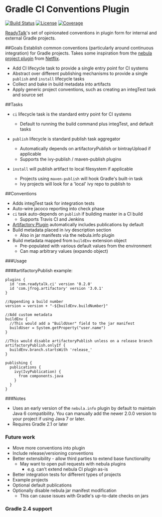 Gradle CI Conventions Plugin
============================

[![Build Status](http://goo.gl/RyKaY9)](http://goo.gl/Caq7yS)
[![License](http://goo.gl/pPDj6N)](http://goo.gl/93tPwk)
[![Coverage](http://goo.gl/DyjVk5)](http://goo.gl/23kpJJ)

[ReadyTalk][]'s set of opinionated conventions in plugin form for internal and external Gradle projects.

[ReadyTalk]: http://www.readytalk.com/

##Goals
Establish common conventions (particularly around continuous integration) for Gradle projects. Takes some inspiration from the [nebula project plugin][] from [Netflix][].

[Netflix]: https://github.com/nebula-plugins

 * Add CI lifecycle task to provide a single entry point for CI systems
 * Abstract over different publishing mechanisms to provide a single `publish` and `install` lifecycle tasks
 * Collect and bake in build metadata into artifacts
 * Apply generic project conventions, such as creating an integTest task and source set

[nebula project plugin]: https://github.com/nebula-plugins/nebula-project-plugin

##Tasks
* `ci` lifecycle task is the standard entry point for CI systems
    * Default to running the build command plus integTest, and default tasks

* `publish` lifecycle is standard publish task aggregator
    * Automatically depends on artifactoryPublish or bintrayUpload if applicable
    * Supports the ivy-publish / maven-publish plugins

* `install` will publish artifact to local filesystem if applicable
    * Projects using `maven-publish` will hook Gradle's built-in task
    * Ivy projects will look for a 'local' ivy repo to publish to

##Conventions

 * Adds integTest task for integration tests
 * Auto-wire jacoco reporting into check phase
 * `ci` task auto-depends on `publish` if building master in a CI build
     * Supports Travis CI and Jenkins
 * [Artifactory Plugin][] automatically includes publications by default
 * Build metadata placed in ivy description section
     * Also in jar manifests via the nebula.info plugin
 * Build metadata mapped from `buildEnv` extension object
     * Pre-populated with various default values from the environment
     * Can map arbitrary values (expando object)

[Artifactory Plugin]: https://www.jfrog.com/confluence/display/RTF/Gradle+Artifactory+Plugin

###Usage

####artifactoryPublish example:

```
plugins {
  id 'com.readytalk.ci' version '0.2.0'
  id 'com.jfrog.artifactory' version '3.0.1'
}

//Appending a build number
version = version + "-${buildEnv.buildNumber}"

//Add custom metadata
buildEnv {
  //This would add a "BuildUser" field to the jar manifest
  buildUser = System.getProperty("user.name")
}

//This would disable artifactoryPublish unless on a release branch
artifactoryPublish.onlyIf {
  buildEnv.branch.startsWith 'release_'
}

publishing {
  publications {
    ivy(IvyPublication) {
      from components.java
    }
  }
}
```

###Notes

 * Uses an early version of the `nebula.info` plugin by default to maintain Java 6 compatibility. You can manually add the newer 2.0.0 version to your project if using Java 7 or later.
 * Requires Gradle 2.1 or later

### Future work

* Move more conventions into plugin
* Include release/versioning conventions
* Better extensibility - allow third parties to extend base functionality
    * May want to open pull requests with nebula plugins
        * e.g. can't extend nebula CI plugin as-is
* Better integration tests for different types of projects
* Example projects
* Optional default publications
* Optionally disable nebula jar manifest modification
  - This can cause issues with Gradle's up-to-date checks on jars

### Gradle 2.4 support
